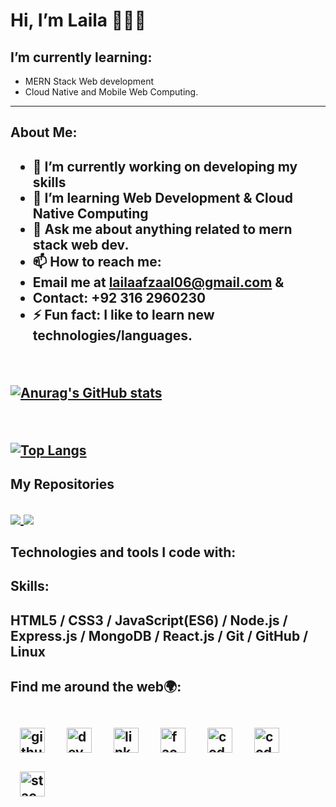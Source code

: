 <h1>Hi, I’m Laila 👋👩‍💻</h1> 
<h2>I’m currently learning: </h2>

- MERN Stack Web development <br/>
- Cloud Native and Mobile Web Computing.

<hr />
<h2>About Me:<h2/>

- 🔭 I’m currently working on developing my skills <br />
- 🌱 I’m learning Web Development & Cloud Native Computing <br />
- 💬 Ask me about anything related to mern stack web dev. <br />
- 📫 How to reach me: <br />
- Email me at lailaafzaal06@gmail.com & <br />
- Contact: +92 316 2960230 <br />
- ⚡ Fun fact: I like to learn new technologies/languages. <br />

<br />
  
[![Anurag's GitHub stats](https://github-readme-stats.vercel.app/api?username=laila-afzaal&hide=stars&show_icons=true&theme=tokyonight)](https://github.com/anuraghazra/github-readme-stats)

<br/>
  
  [![Top Langs](https://github-readme-stats.vercel.app/api/top-langs/?username=laila-afzaal&theme=tokyonight)](https://github.com/anuraghazra/github-readme-stats)
  
<h2>My Repositories<h2/>    

 <a href="https://github.com/laila-afzaal/product-list-CRUD-operations">
  <img align="center" src="https://github-readme-stats.vercel.app/api/pin/?username=laila-afzaal&repo=product-list-CRUD-operations&theme=tokyonight" />
</a>
<a href="https://github.com/laila-afzaal/To-Do-App">
  <img align="center" src="https://github-readme-stats.vercel.app/api/pin/?username=laila-afzaal&repo=To-Do-App&theme=tokyonight" />
</a>
  
<h2>Technologies and tools I code with:<h2/>
  
  
<h2>Skills:<h2/> HTML5 / CSS3 / JavaScript(ES6) / Node.js / Express.js / MongoDB / React.js / Git / GitHub / Linux

<h2>Find me around the web🌍:<h2/>
  
[<img src='https://cdn.jsdelivr.net/npm/simple-icons@3.0.1/icons/github.svg' alt='github' height='40' style="margin:15px;">](https://github.com/laila-afzaal)  [<img src='https://cdn.jsdelivr.net/npm/simple-icons@3.0.1/icons/dev-dot-to.svg' alt='dev' height='40' style="margin:15px;">](https://dev.to/lailaafzaal)  [<img src='https://cdn.jsdelivr.net/npm/simple-icons@3.0.1/icons/linkedin.svg' alt='linkedin' height='40' style="margin:15px;">](https://www.linkedin.com/in/laila-afzaal/)  [<img src='https://cdn.jsdelivr.net/npm/simple-icons@3.0.1/icons/facebook.svg' alt='facebook' height='40' style="margin:15px;">](https://www.facebook.com/laila.afzaal06)  [<img src='https://cdn.jsdelivr.net/npm/simple-icons@3.0.1/icons/codepen.svg' alt='codepen' height='40' style="margin:15px;">](https://codepen.io/laila-afzaal)  [<img src='https://cdn.jsdelivr.net/npm/simple-icons@3.0.1/icons/codesandbox.svg' alt='codesandbox' height='40' style="margin:15px;">](https://codesandbox.io/u/laila-afzaal) [<img src='https://cdn.jsdelivr.net/npm/simple-icons@3.0.1/icons/stackoverflow.svg' alt='stackoverflow' height='40' style="margin:15px;">](https://stackoverflow.com/users/19291688)  


